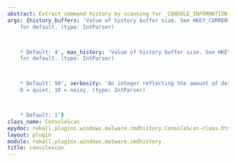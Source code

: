 ```yaml
---
abstract: Extract command history by scanning for _CONSOLE_INFORMATION
args: {history_buffers: 'Value of history buffer size. See HKEY_CURRENT_USER\Console\HistoryBufferSize
    for default. (type: IntParser)



    * Default: 4', max_history: 'Value of history buffer size. See HKEY_CURRENT_USER\Console\HistoryBufferSize
    for default. (type: IntParser)



    * Default: 50', verbosity: 'An integer reflecting the amount of desired output:
    0 = quiet, 10 = noisy. (type: IntParser)



    * Default: 1'}
class_name: ConsoleScan
epydoc: rekall.plugins.windows.malware.cmdhistory.ConsoleScan-class.html
layout: plugin
module: rekall.plugins.windows.malware.cmdhistory
title: consolescan
---
```

